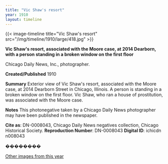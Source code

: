 ```yaml
---
title: "Vic Shaw's resort"
year: 1910
layout: timeline
---
```


{{< image-timeline title="Vic Shaw's resort" src="/img/timeline/1910/large/418.jpg" >}}


__**Vic Shaw's resort, associated with the Moore case, at 2014 Dearborn, with a person standing in a broken window on the first floor**__

Chicago Daily News, Inc., photographer.

**Created/Published**
1910

**Summary**
Exterior view of Vic Shaw's resort, associated with the Moore case, at 2014 Dearborn Street in Chicago, Illinois. A person is standing in a broken window on the first floor. Vic Shaw, who ran a house of prostitution, was associated with the Moore case.

**Notes**
This photonegative taken by a Chicago Daily News photographer may have been published in the newspaper.

__Cite as__: DN-0008043, Chicago Daily News negatives collection, Chicago Historical Society.
__Reproduction Number__: DN-0008043
__Digital ID__: ichicdn n008043

��������

[Other images from this year](/historical/timeline/1910)
